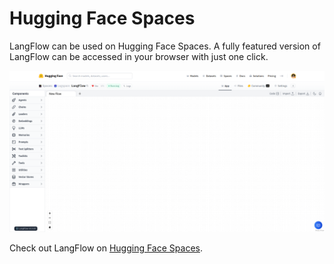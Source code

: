 # Hugging Face Spaces

LangFlow can be used on Hugging Face Spaces. A fully featured version of LangFlow can be accessed in your browser with just one click.

![Hugging-Face-Spaces](img/hugging-face.png)


Check out LangFlow on [Hugging Face Spaces](https://huggingface.co/spaces/Logspace/LangFlow).